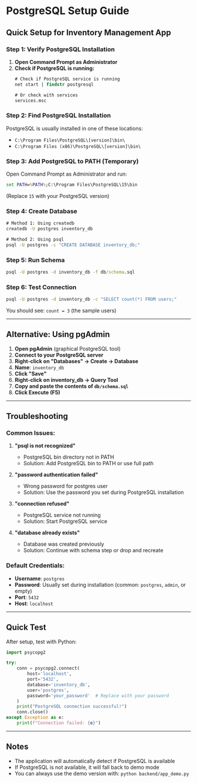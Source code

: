 # PostgreSQL Setup Guide

## Quick Setup for Inventory Management App

### Step 1: Verify PostgreSQL Installation

1. **Open Command Prompt as Administrator**
2. **Check if PostgreSQL is running:**
   ```cmd
   # Check if PostgreSQL service is running
   net start | findstr postgresql
   
   # Or check with services
   services.msc
   ```

### Step 2: Find PostgreSQL Installation

PostgreSQL is usually installed in one of these locations:
- `C:\Program Files\PostgreSQL\[version]\bin\`
- `C:\Program Files (x86)\PostgreSQL\[version]\bin\`

### Step 3: Add PostgreSQL to PATH (Temporary)

Open Command Prompt as Administrator and run:
```cmd
set PATH=%PATH%;C:\Program Files\PostgreSQL\15\bin
```
(Replace `15` with your PostgreSQL version)

### Step 4: Create Database

```cmd
# Method 1: Using createdb
createdb -U postgres inventory_db

# Method 2: Using psql
psql -U postgres -c "CREATE DATABASE inventory_db;"
```

### Step 5: Run Schema

```cmd
psql -U postgres -d inventory_db -f db/schema.sql
```

### Step 6: Test Connection

```cmd
psql -U postgres -d inventory_db -c "SELECT count(*) FROM users;"
```

You should see: `count = 3` (the sample users)

---

## Alternative: Using pgAdmin

1. **Open pgAdmin** (graphical PostgreSQL tool)
2. **Connect to your PostgreSQL server**
3. **Right-click on "Databases" → Create → Database**
4. **Name**: `inventory_db`
5. **Click "Save"**
6. **Right-click on inventory_db → Query Tool**
7. **Copy and paste the contents of `db/schema.sql`**
8. **Click Execute (F5)**

---

## Troubleshooting

### Common Issues:

1. **"psql is not recognized"**
   - PostgreSQL bin directory not in PATH
   - Solution: Add PostgreSQL bin to PATH or use full path

2. **"password authentication failed"**
   - Wrong password for postgres user
   - Solution: Use the password you set during PostgreSQL installation

3. **"connection refused"**
   - PostgreSQL service not running
   - Solution: Start PostgreSQL service

4. **"database already exists"**
   - Database was created previously
   - Solution: Continue with schema step or drop and recreate

### Default Credentials:
- **Username**: `postgres`
- **Password**: Usually set during installation (common: `postgres`, `admin`, or empty)
- **Port**: `5432`
- **Host**: `localhost`

---

## Quick Test

After setup, test with Python:

```python
import psycopg2

try:
    conn = psycopg2.connect(
        host='localhost',
        port='5432',
        database='inventory_db',
        user='postgres',
        password='your_password'  # Replace with your password
    )
    print("PostgreSQL connection successful!")
    conn.close()
except Exception as e:
    print(f"Connection failed: {e}")
```

---

## Notes

- The application will automatically detect if PostgreSQL is available
- If PostgreSQL is not available, it will fall back to demo mode
- You can always use the demo version with: `python backend/app_demo.py`
